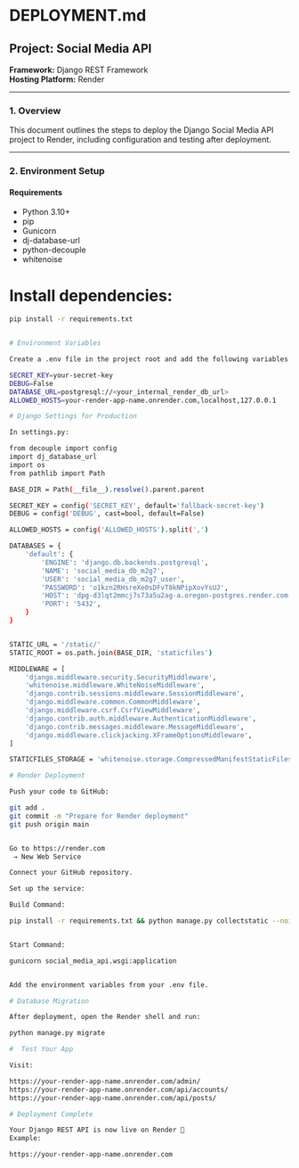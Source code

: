 # DEPLOYMENT.md

## Project: Social Media API
**Framework:** Django REST Framework  
**Hosting Platform:** Render  

---

### 1. Overview
This document outlines the steps to deploy the Django Social Media API project to Render, including configuration and testing after deployment.

---

### 2. Environment Setup

#### Requirements
- Python 3.10+
- pip
- Gunicorn
- dj-database-url
- python-decouple
- whitenoise

# Install dependencies:
```bash
pip install -r requirements.txt


# Environment Variables

Create a .env file in the project root and add the following variables:

SECRET_KEY=your-secret-key
DEBUG=False
DATABASE_URL=postgresql://<your_internal_render_db_url>
ALLOWED_HOSTS=your-render-app-name.onrender.com,localhost,127.0.0.1

# Django Settings for Production

In settings.py:

from decouple import config
import dj_database_url
import os
from pathlib import Path

BASE_DIR = Path(__file__).resolve().parent.parent

SECRET_KEY = config('SECRET_KEY', default='fallback-secret-key')
DEBUG = config('DEBUG', cast=bool, default=False)  

ALLOWED_HOSTS = config('ALLOWED_HOSTS').split(',')

DATABASES = {
    'default': {
        'ENGINE': 'django.db.backends.postgresql',
        'NAME': 'social_media_db_m2g7',
        'USER': 'social_media_db_m2g7_user',
        'PASSWORD': 'o1kzn2RHsreXe0sDFvT8kNPipXovYsUJ',
        'HOST': 'dpg-d3lqt2mmcj7s73a5u2ag-a.oregon-postgres.render.com',
        'PORT': '5432',
    }
}


STATIC_URL = '/static/'
STATIC_ROOT = os.path.join(BASE_DIR, 'staticfiles')

MIDDLEWARE = [
    'django.middleware.security.SecurityMiddleware',
    'whitenoise.middleware.WhiteNoiseMiddleware',
    'django.contrib.sessions.middleware.SessionMiddleware',
    'django.middleware.common.CommonMiddleware',
    'django.middleware.csrf.CsrfViewMiddleware',
    'django.contrib.auth.middleware.AuthenticationMiddleware',
    'django.contrib.messages.middleware.MessageMiddleware',
    'django.middleware.clickjacking.XFrameOptionsMiddleware',
]

STATICFILES_STORAGE = 'whitenoise.storage.CompressedManifestStaticFilesStorage'

# Render Deployment

Push your code to GitHub:

git add .
git commit -m "Prepare for Render deployment"
git push origin main


Go to https://render.com
 → New Web Service

Connect your GitHub repository.

Set up the service:

Build Command:

pip install -r requirements.txt && python manage.py collectstatic --noinput


Start Command:

gunicorn social_media_api.wsgi:application


Add the environment variables from your .env file.

# Database Migration

After deployment, open the Render shell and run:

python manage.py migrate

#  Test Your App

Visit:

https://your-render-app-name.onrender.com/admin/
https://your-render-app-name.onrender.com/api/accounts/
https://your-render-app-name.onrender.com/api/posts/

# Deployment Complete

Your Django REST API is now live on Render 🎉
Example:

https://your-render-app-name.onrender.com